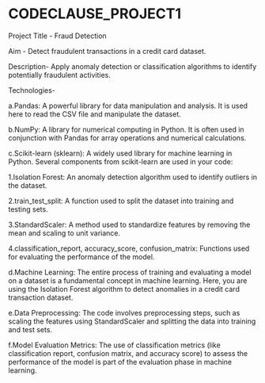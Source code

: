 # CODECLAUSE_PROJECT1
Project Title - Fraud Detection

Aim - Detect fraudulent transactions in a credit card dataset.

Description- Apply anomaly detection or classification algorithms to identify potentially fraudulent activities.

Technologies-

a.Pandas: A powerful library for data manipulation and analysis. It is used here to read the CSV file and manipulate the dataset.

b.NumPy: A library for numerical computing in Python. It is often used in conjunction with Pandas for array operations and numerical calculations.

c.Scikit-learn (sklearn): A widely used library for machine learning in Python. Several components from scikit-learn are used in your code:

1.Isolation Forest: An anomaly detection algorithm used to identify outliers in the dataset.

2.train_test_split: A function used to split the dataset into training and testing sets.

3.StandardScaler: A method used to standardize features by removing the mean and scaling to unit variance.

4.classification_report, accuracy_score, confusion_matrix: Functions used for evaluating the performance of the model.

d.Machine Learning: The entire process of training and evaluating a model on a dataset is a fundamental concept in machine learning. Here, you are using the Isolation Forest algorithm to detect anomalies in a credit card transaction dataset.

e.Data Preprocessing: The code involves preprocessing steps, such as scaling the features using StandardScaler and splitting the data into training and test sets.

f.Model Evaluation Metrics: The use of classification metrics (like classification report, confusion matrix, and accuracy score) to assess the performance of the model is part of the evaluation phase in machine learning.




